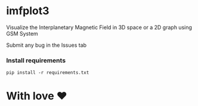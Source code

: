 # imfplot3
Visualize the Interplanetary Magnetic Field in 3D space or a 2D graph using GSM System

Submit any bug in the Issues tab

### Install requirements
```
pip install -r requirements.txt
```
# With love ❤️
